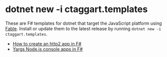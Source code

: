 # dotnet new -i ctaggart.templates
These are F# templates for dotnet that target the JavaScript platform using [Fable](http://fable.io/). Install or update them to the latest release by running `dotnet new -i ctaggart.templates`.

- [How to create an http2 app in F#](http://blog.ctaggart.com/2017/11/how-to-create-http2-app-in-f.html)
- [Yargs Node.js console apps in F#](http://blog.ctaggart.com/2017/11/yargs-nodejs-console-apps-in-f.html)